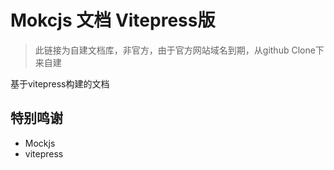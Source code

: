 # Mokcjs 文档 Vitepress版  

> 此链接为自建文档库，非官方，由于官方网站域名到期，从github Clone下来自建   

基于vitepress构建的文档

## 特别鸣谢 
* Mockjs 
* vitepress